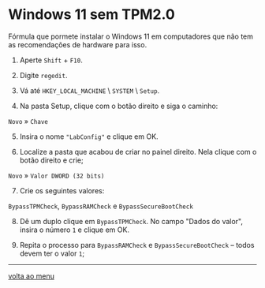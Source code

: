 # Windows 11 sem TPM2.0

<a id="topo"></a>
Fórmula que pormete instalar o Windows 11 em computadores que não tem as recomendações de hardware para isso.


1) Aperte `Shift` + `F10`.

2) Digite `regedit`.

3) Vá até `HKEY_LOCAL_MACHINE` \ `SYSTEM` \ `Setup`.

4) Na pasta Setup, clique com o botão direito e siga o caminho:

`Novo` » `Chave`

5) Insira o nome `"LabConfig"` e clique em OK.

6) Localize a pasta que acabou de criar no painel direito. Nela clique com o botão direito e crie;

`Novo` » `Valor DWORD (32 bits)`

7) Crie os seguintes valores:

`BypassTPMCheck`, `BypassRAMCheck` e `BypassSecureBootCheck`

8) Dê um duplo clique em `BypassTPMCheck`. No campo "Dados do valor", insira o número `1` e clique em OK.

9) Repita o processo para `BypassRAMCheck` e `BypassSecureBootCheck` – todos devem ter o valor `1`;



---
[volta ao menu](#menu)
